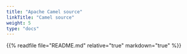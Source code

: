 ```yaml
---
title: "Apache Camel source"
linkTitle: "Camel source"
weight: 5
type: "docs"
---
```


{{% readfile file="README.md" relative="true" markdown="true" %}}
